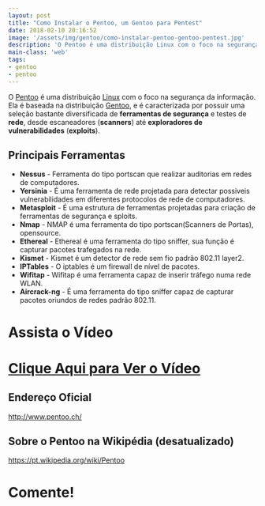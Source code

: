 ```yaml
---
layout: post
title: "Como Instalar o Pentoo, um Gentoo para Pentest"
date: 2018-02-10 20:16:52
image: '/assets/img/gentoo/como-instalar-pentoo-gentoo-pentest.jpg'
description: 'O Pentoo é uma distribuição Linux com o foco na segurança da informação. Ela é baseada na distribuição Gentoo, e é caracterizada por possuir uma seleção bastante diversificada de ferramentas de segurança e testes de rede.'
main-class: 'web'
tags:
- gentoo
- pentoo
---
```


O [Pentoo](http://www.pentoo.ch/) é uma distribuição [Linux](http:www.terminalroot.com.br/tags#linux) com o foco na segurança da informação. Ela é baseada na distribuição [Gentoo](http:www.terminalroot.com.br/tags#gentoo), e é caracterizada por possuir uma seleção bastante diversificada de __ferramentas de segurança__ e testes de __rede__, desde escaneadores (__scanners__) até __exploradores de vulnerabilidades__ (__exploits__).

## Principais Ferramentas

+ __Nessus__ - Ferramenta do tipo portscan que realizar auditorias em redes de computadores.
+ __Yersinia__ - É uma ferramenta de rede projetada para detectar possiveis vulnerabilidades em diferentes protocolos de rede de computadores.
+ __Metasploit__ - É uma estrutura de ferramentas projetadas para criação de ferramentas de segurança e sploits.
+ __Nmap__ - NMAP é uma ferramenta do tipo portscan(Scanners de Portas), opensource.
+ __Ethereal__ - Ethereal é uma ferramenta do tipo sniffer, sua função é capturar pacotes trafegados na rede.
+ __Kismet__ - Kismet é um detector de rede sem fio padrão 802.11 layer2.
+ __IPTables__ - O iptables é um firewall de nível de pacotes.
+ __Wifitap__ - Wifitap é uma ferramenta capaz de inserir tráfego numa rede WLAN.
+ __Aircrack-ng__ - É uma ferramenta do tipo sniffer capaz de capturar pacotes oriundos de redes padrão 802.11.

# Assista o  Vídeo

# [Clique Aqui para Ver o Vídeo](https://www.youtube.com/watch?v=e4uJ7VfWBdg)


## Endereço Oficial
<http://www.pentoo.ch/>

## Sobre o Pentoo na Wikipédia (desatualizado)
<https://pt.wikipedia.org/wiki/Pentoo>

# Comente!
